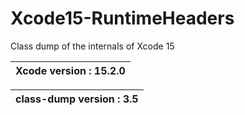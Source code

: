 # Xcode15-RuntimeHeaders
Class dump of the internals of Xcode 15


|Xcode version : 15.2.0 |
|-----------------------|

|class-dump version : 3.5 |
|-------------------------|

